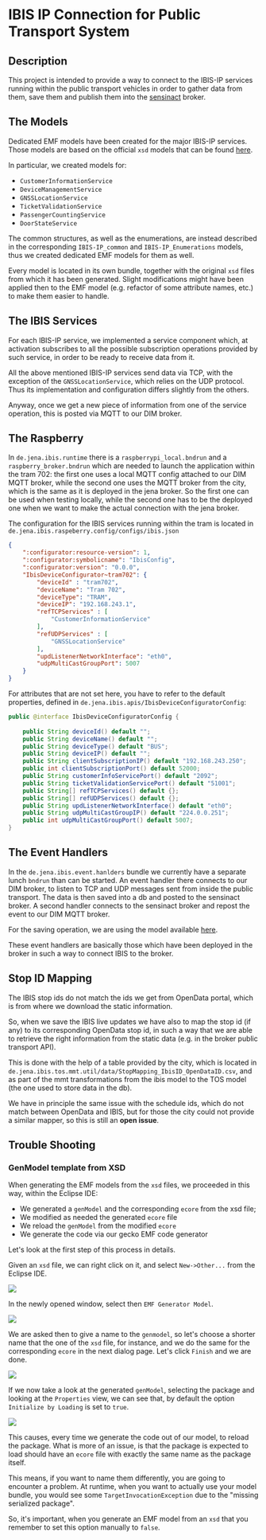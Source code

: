 # IBIS IP Connection for Public Transport System

## Description

This project is intended to provide a way to connect to the IBIS-IP services running within the public transport vehicles in order to gather data from them, save them and publish them into the [sensinact]() broker.

## The Models

Dedicated EMF models have been created for the major IBIS-IP services. Those models are based on the official `xsd` models that can be found [here](https://github.com/VDVde/VDV301).

In particular, we created models for:

+ `CustomerInformationService`
+ `DeviceManagementService`
+ `GNSSLocationService`
+ `TicketValidationService`
+ `PassengerCountingService`
+ `DoorStateService`

The common structures, as well as the enumerations, are instead described in the corresponding `IBIS-IP_common` and `IBIS-IP_Enumerations` models, thus we created dedicated EMF models for them as well.

Every model is located in its own bundle, together with the original `xsd` files from which it has been generated. Slight modifications might have been applied then to the EMF model (e.g. refactor of some attribute names, etc.) to make them easier to handle.

## The IBIS Services

For each IBIS-IP service, we implemented a service component which, at activation subscribes to all the possible subscription operations provided by such service, in order to be ready to receive data from it. 

All the above mentioned IBIS-IP services send data via TCP, with the exception of the `GNSSLocationService`, which relies on the UDP protocol. Thus its implementation and configuration differs slightly from the others.

Anyway, once we get a new piece of information from one of the service operation, this is posted via MQTT to our DIM broker. 

## The Raspberry

In `de.jena.ibis.runtime` there is a `raspberrypi_local.bndrun` and a `raspberry_broker.bndrun` which are needed to launch the application within the tram 702: the first one uses a local MQTT config attached to our DIM MQTT broker, while the second one uses the MQTT broker from the city, which is the same as it is deployed in the jena broker. So the first one can be used when testing locally, while the second one has to be the deployed one when we want to make the actual connection with the jena broker.

The configuration for the IBIS services running within the tram is located in `de.jena.ibis.raspeberry.config/configs/ibis.json`

```json
{
	":configurator:resource-version": 1,
	":configurator:symbolicname": "IbisConfig",
	":configurator:version": "0.0.0",
	"IbisDeviceConfigurator~tram702": {
		"deviceId" : "tram702",
		"deviceName": "Tram 702",
		"deviceType": "TRAM",
		"deviceIP": "192.168.243.1",
		"refTCPServices" : [
			"CustomerInformationService"
		],
		"refUDPServices" : [
			"GNSSLocationService"
		],
		"updListenerNetworkInterface": "eth0",
		"udpMultiCastGroupPort": 5007
	}
}
```

For attributes that are not set here, you have to refer to the default properties, defined in `de.jena.ibis.apis/IbisDeviceConfiguratorConfig`:

```java
public @interface IbisDeviceConfiguratorConfig {
	
	public String deviceId() default "";	
	public String deviceName() default "";	
	public String deviceType() default "BUS";	
	public String deviceIP() default "";	
	public String clientSubscriptionIP() default "192.168.243.250";
	public int clientSubscriptionPort() default 52000;	
	public String customerInfoServicePort() default "2092";
	public String ticketValidationServicePort() default "51001";
	public String[] refTCPServices() default {};
	public String[] refUDPServices() default {};
	public String updListenerNetworkInterface() default "eth0";
	public String udpMultiCastGroupIP() default "224.0.0.251";
	public int udpMultiCastGroupPort() default 5007;
}

```

## The Event Handlers

In the `de.jena.ibis.event.hanlders` bundle we currently have a separate lunch `bndrun` than can be started. An event handler there connects to our DIM broker, to listen to TCP and UDP messages sent from inside the public transport. The data is then saved into a db and posted to the sensinact broker. A second handler connects to the sensinact broker and repost the event to our DIM MQTT broker. 

For the saving operation, we are using the model available [here](https://github.com/de-jena/upd-models/tree/snapshot/de.jena.udp.trafficos.publictransport.model). 

These event handlers are basically those which have been deployed in the broker in such a way to connect IBIS to the broker.

## Stop ID Mapping

The IBIS stop ids do not match the ids we get from OpenData portal, which is from where we download the static information.

So, when we save the IBIS live updates we have also to map the stop id (if any) to its corresponding OpenData stop id, in such a way that we are able to retrieve the right information from the static data (e.g. in the broker public transport API).

This is done with the help of a table provided by the city, which is located in `de.jena.ibis.tos.mmt.util/data/StopMapping_IbisID_OpenDataID.csv`, and as part of the mmt transformations from the ibis model to the TOS model (the one used to store data in the db). 

We have in principle the same issue with the schedule ids, which do not match between OpenData and IBIS, but for those the city could not provide a similar mapper, so this is still an **open issue**.

## Trouble Shooting

### GenModel template from XSD

When generating the EMF models from the `xsd` files, we proceeded in this way, within the Eclipse IDE:

+ We generated a `genModel` and the corresponding `ecore` from the xsd file;
+ We modified as needed the generated `ecore` file
+ We reload the `genModel` from the modified `ecore`
+ We generate the code via our gecko EMF code generator

Let's look at the first step of this process in details.

Given an `xsd` file, we can right click on it, and select `New->Other...` from the Eclipse IDE.

![](./images/XSDGenIssue01.png)

In the newly opened window, select then `EMF Generator Model`.

![](./images/XSDGenIssue02.png)

We are asked then to give a name to the `genmodel`, so let's choose a shorter name that the one of the `xsd` file, for instance, and we do the same for the corresponding `ecore` in the next dialog page. Let's click `Finish` and we are done.

![](./images/XSDGenIssue03.png)

If we now take a look at the generated `genModel`, selecting the package and looking at the `Properties` view, we can see that, by default the option `Initialize by Loading` is set to `true`.

![](./images/XSDGenIssue04.png)

This causes, every time we generate the code out of our model, to reload the package. What is more of an issue, is that the package is expected to load should have an `ecore` file with exactly the same name as the package itself. 

This means, if you want to name them differently, you are going to encounter a problem. At runtime, when you want to actually use your model bundle, you would see some `TargetInvocationException` due to the "missing serialized package".

So, it's important, when you generate an EMF model from an `xsd` that you remember to set this option manually to `false`.
